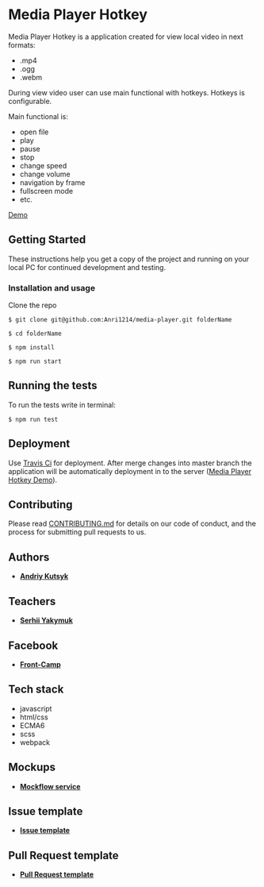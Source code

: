 # Media Player Hotkey

Media Player Hotkey is a application created for view local video in next formats:
- .mp4
- .ogg
- .webm

During view video user can use main functional with hotkeys.
Hotkeys is configurable.

Main functional is:
- open file
- play
- pause
- stop
- change speed
- change volume
- navigation by frame
- fullscreen mode
- etc.

[Demo](https://anri1214.github.io/media-player/)

## Getting Started

These instructions help you get a copy of the project and running on your local PC for continued development and testing. 

### Installation and usage

Clone the repo 

```
$ git clone git@github.com:Anri1214/media-player.git folderName
```

```
$ cd folderName
```

```
$ npm install
```

```
$ npm run start
```

## Running the tests

To run the tests write in terminal: 

```
$ npm run test
```

## Deployment

Use [Travis Ci](https://travis-ci.org/) for deployment. 
After merge changes into master branch the application will be automatically deployment in to the server 
([Media Player Hotkey Demo](https://anri1214.github.io/media-player/)).

## Contributing

Please read [CONTRIBUTING.md](https://github.com/anri1214/media-player/blob/master/contributing.md) for details on our code of conduct, and the process for submitting pull requests to us.

## Authors

* **[Andriy Kutsyk](https://github.com/Anri1214)**

## Teachers

* **[Serhii Yakymuk](https://github.com/serhii-yakymuk)**

## Facebook

* **[Front-Camp](https://www.facebook.com/groups/270300106928894)**

## Tech stack

* javascript 
* html/css
* ECMA6
* scss
* webpack

## Mockups

* **[Mockflow service](https://wireframepro.mockflow.com/view/M230f6acfc3184da7e1e6a82fcf2f4c781539610103309#/page/95dffbcd0ca04add84cd840288ab7fb5)**

## Issue template

* **[Issue template](https://github.com/anri1214/media-player/blob/master/issue_template.md)**

## Pull Request template

* **[Pull Request template](https://github.com/anri1214/media-player/blob/master/pull_request_template.md)**
